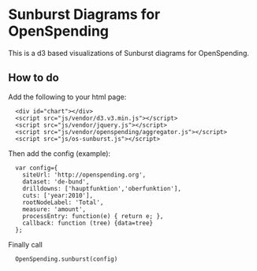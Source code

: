 Sunburst Diagrams for OpenSpending
================================

This is a d3 based visualizations of Sunburst diagrams for OpenSpending.

How to do
---------

Add the following to your html page:

```
  <div id="chart"></div>
  <script src="js/vendor/d3.v3.min.js"></script>
  <script src="js/vendor/jquery.js"></script>
  <script src="js/vendor/openspending/aggregator.js"></script>
  <script src="js/os-sunburst.js"></script>
```

Then add the config (example):

```
  var config={
    siteUrl: 'http://openspending.org',
    dataset: 'de-bund',
    drilldowns: ['hauptfunktion','oberfunktion'],
    cuts: ['year:2010'],
    rootNodeLabel: 'Total',
    measure: 'amount',
    processEntry: function(e) { return e; },
    callback: function (tree) {data=tree}
  };
```

Finally call 

```
  OpenSpending.sunburst(config)
```


